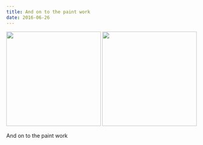 ```yaml
---
title: And on to the paint work
date: 2016-06-26 
---
```

  <img src="/Photos/2016-06-26/20160626-121139-27303301403-o.jpg" width="250">
  <img src="/Photos/2016-06-26/20160626-130558-27304031953-o.jpg" width="250">

And on to the paint work﻿
